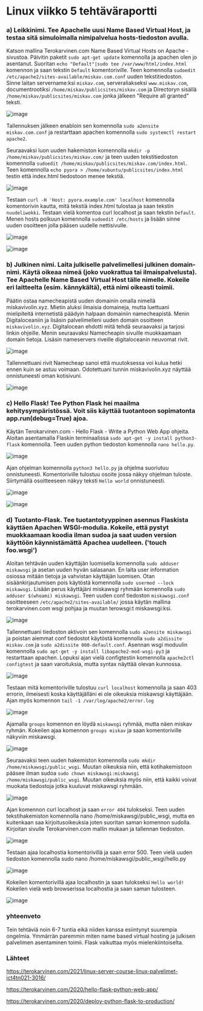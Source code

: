 # Linux viikko 5 tehtäväraportti

### a) Leikkinimi. Tee Apachelle uusi Name Based Virtual Host, ja testaa sitä simuloimalla nimipalvelua hosts-tiedoston avulla. 

Katson mallina Terokarvinen.com Name Based Virtual Hosts on Apache -sivustoa. Päivitin paketit `sudo apt-get update` komennolla ja apachen olen jo asentanut. Suoritan `echo "Default"|sudo tee /var/www/html/index.html` komennon ja saan tekstin `Default` komentoriville. Teen komennolla `sudoedit /etc/apache2/sites-available/miskav.com.conf` uuden tekstitiedoston. Sinne laitan servername:ksi `miskav.com`, serveraliakseksi `www.miskav.com`, documentrootiksi `/home/miskav/publicsites/miskav.com` ja Directoryn sisällä `/home/miskav/publicsites/miskav.com` jonka jälkeen "Require all granted" teksti.

![image](https://user-images.githubusercontent.com/78149945/134183966-5370fb5f-4109-484c-b77a-404dbc273392.png)

Tallennuksen jälkeen enabloin sen komennolla `sudo a2ensite miskav.com.conf` ja restarttaan apachen komennolla `sudo systemctl restart apache2`.

Seuraavaksi luon uuden hakemiston komennolla `mkdir -p /home/miskav/publicsites/miskav.com/` ja teen uuden tekstitiedoston komennolla `sudoedit /home/miskav/publicsites/miskav.com/index.html`. Teen komennolla `echo pyora > /home/xubuntu/publicsites/index.html` testin että index.html tiedostoon menee tekstiä. 

![image](https://user-images.githubusercontent.com/78149945/134189538-191e2367-f6bf-4430-b58e-297b2e8b865f.png)

Testaan `curl -H 'Host: pyora.example.com' localhost` komennolla komentorivin kautta, mitä tekstiä index.html tulostaa ja saan tekstin `nuudeliwokki`. Testaan vielä komentoa curl localhost ja saan tekstin `Default`. Menen hosts polkuun komennolla `sudoedit /etc/hosts` ja lisään sinne uuden osoitteen jolla pääsen uudelle nettisivulle.

![image](https://user-images.githubusercontent.com/78149945/134190969-cd5ef4da-d768-4053-9cf4-ff3c94582bf4.png)

![image](https://user-images.githubusercontent.com/78149945/134191061-3d781fa4-1408-40c2-b82c-7f973ae4007e.png)

### b) Julkinen nimi. Laita julkiselle palvelimellesi julkinen domain-nimi. Käytä oikeaa nimeä (joko vuokrattua tai ilmaispalvelusta). Tee Apachelle Name Based Virtual Host tälle nimelle. Kokeile eri laitteelta (esim. kännykältä), että nimi oikeasti toimii.

Päätin ostaa namecheapistä uuden domainin omalla nimellä miskavivolin.xyz. Mietin aluksi ilmaisia domaineja, mutta luettuani mielipiteitä internetistä päädyin halpaan domainiin namecheapistä. Menin Digitaloceaniin ja lisäsin palvelimelleni uuden domain osoitteen `miskavivolin.xyz`. Digitalocean ehdotti mitä tehdä seuraavaksi ja tarjosi linkin ohjeille. Menin seuraavaksi Namecheapin sivuille muokkaamaan domain tietoja. Lisäsin nameservers riveille digitaloceanin neuvomat rivit.

![image](https://user-images.githubusercontent.com/78149945/134464833-2f57c3fc-ba61-4efe-a365-1225a2cc95fe.png)

Tallennettuani rivit Namecheap sanoi että muutoksessa voi kulua hetki ennen kuin se astuu voimaan. Odotettuani tunnin miskavivolin.xyz näyttää onnistuneesti oman kotisivuni.

![image](https://user-images.githubusercontent.com/78149945/134474848-84246969-f7a8-4c9c-99bd-f8b517296b51.png)


### c) Hello Flask! Tee Python Flask hei maailma kehitysympäristössä. Voit siis käyttää tuotantoon sopimatonta app.run(debug=True) ajoa.

Käytän Terokarvinen.com - Hello Flask - Write a Python Web App ohjeita. Aloitan asentamalla Flaskin terminaalissa `sudo apt-get -y install python3-flask` komennolla. Teen uuden python tiedoston komennolla `nano hello.py`.

![image](https://user-images.githubusercontent.com/78149945/134471404-a07a1946-a287-4db9-bb38-62ba1affe88b.png)

Ajan ohjelman komennolla `python3 hello.py` ja ohjelma suoriutuu onnistuneesti. Komentoriville tulostuu osoite jossa näkyy ohjelman tuloste. Siirtymällä osoitteeseen näkyy teksti `Hello world` onnistuneesti.

![image](https://user-images.githubusercontent.com/78149945/134472028-d53f48df-76af-479a-9643-72ce5391b707.png)

![image](https://user-images.githubusercontent.com/78149945/134472109-ccd47dd1-c1e4-49ef-90b3-6e56ee3c6182.png)

### d) Tuotanto-Flask. Tee tuotantotyyppinen asennus Flaskista käyttäen Apachen WSGI-modulia. Kokeile, että pystyt muokkaamaan koodia ilman sudoa ja saat uuden version käyttöön käynnistämättä Apachea uudelleen. ('touch foo.wsgi')

Aloitan tehtävän uuden käyttäjän luomisella komennolla `sudo adduser miskawsgi` ja asetan uuden hyvän salasanan. En laita user information osiossa mitään tietoja ja vahvistan käyttäjän luomisen. Otan sisäänkirjautumisen pois käytöstä komennolla `sudo usermod --lock miskawsgi`. Lisään perus käyttäjäni miskawsgi ryhmään komennolla `sudo adduser $(whoami) miskawsgi`. Teen uuden conf tiedoston `miskawsgi.conf` osoitteeseen `/etc/apache2/sites-available/` jossa käytän mallina terokarvinen.com wsgi pohjaa ja muutan terowsgi:t miskawsgi:ksi.

![image](https://user-images.githubusercontent.com/78149945/134480299-09d78d4e-94d7-4e95-a110-a3f3b095feb1.png)

Tallennettuani tiedoston aktivoin sen komennolla `sudo a2ensite miskawsgi` ja poistan aiemmat conf tiedostot käytöstä komennolla `sudo a2dissite miskav.com` ja `sudo a2dissite 000-default.conf`. Asennan wsgi moduulin komennolla `sudo apt-get -y install libapache2-mod-wsgi-py3` ja restarttaan apachen. Lopuksi ajan vielä configtestin komennolla `apache2ctl configtest` ja saan varoituksia, mutta syntax näyttää olevan kunnossa.

![image](https://user-images.githubusercontent.com/78149945/134492628-0bac13e7-ec45-485b-85e9-843eefadc97c.png)

Testaan mitä komentoriville tulostuu `curl localhost` komennolla ja saan 403 errorin, ilmeisesti koska käyttäjälläni ei ole oikeuksia miskawsgi käyttäjään. Ajan myös komennon `tail -1 /var/log/apache2/error.log`

![image](https://user-images.githubusercontent.com/78149945/134493464-159fbec0-1635-4ca4-967c-23e2db5fdb0b.png)

Ajamalla `groups` komennon en löydä `miskawsgi` ryhmää, mutta näen miskav ryhmän. Kokeilen ajaa komennon `groups miskav` ja saan komentoriville näkyviin miskawsgi.

![image](https://user-images.githubusercontent.com/78149945/134494663-2094ee3c-142d-43e9-8ac0-5b41c10f49a9.png)

Seuraavaksi teen uuden hakemiston komennolla `sudo mkdir /home/miskawsgi/public_wsgi`. Muutan oikeuksia niin, että kotihakemistoon pääsee ilman sudoa `sudo chown miskawsgi:miskawsgi /home/miskawsgi/public_wsgi`. Muutan oikeuksia myös niin, että kaikki voivat muokata tiedostoja jotka kuuluvat miskawsgi ryhmään.

![image](https://user-images.githubusercontent.com/78149945/134495749-2c2d387e-fd42-4613-a582-c07874727985.png)

Ajan komennon curl localhost ja saan `error 404` tulokseksi. Teen uuden tekstihakemiston komennolla nano /home/miskawsgi/public_wsgi, mutta en kuitenkaan saa kirjoitusoikeuksia joten suoritan saman komennon sudolla. Kirjoitan sivulle Terokarvinen.com mallin mukaan ja tallennan tiedoston.

![image](https://user-images.githubusercontent.com/78149945/134497343-c51d3f01-96b4-405b-9b3d-cd23c0fbaeed.png)

Testaan ajaa localhostia komentorivillä ja saan error 500. Teen vielä uuden tiedoston komennolla sudo nano /home/miskawsgi/public_wsgi/hello.py

![image](https://user-images.githubusercontent.com/78149945/134498605-9ae2729e-0026-41e4-99b3-c21f9290bc6d.png)

Kokeilen komentorivillä ajaa localhostin ja saan tulokseksi `Hello world!` Kokeilen vielä web browserissa localhostia ja saan saman tulosteen.

![image](https://user-images.githubusercontent.com/78149945/134498827-a4173274-6686-4bce-911f-0068ee85a57c.png)

### yhteenveto

Tein tehtäviä noin 6-7 tuntia eikä niiden kanssa esiintynyt suurempia ongelmia. Ymmärrän paremmin miten name based virtual hosting ja julkisen palvelimen asentaminen toimii. Flask vaikuttaa myös mielenkiintoiselta.

### Lähteet

https://terokarvinen.com/2021/linux-server-course-linux-palvelimet-ict4tn021-3016/

https://terokarvinen.com/2020/hello-flask-python-web-app/

https://terokarvinen.com/2020/deploy-python-flask-to-production/
